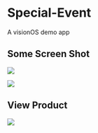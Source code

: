 # Special-Event
A visionOS demo app

## Some Screen Shot
![]("https://github.com/ZibYang/Special-Event/assets/40309966/278974160-6e6f5f06-7113-4bb7-b9f0-32bffe451a62.png")

![]("https://github.com/ZibYang/Special-Event/assets/40309966/278974017-a2b16ff4-44d6-4903-b75b-0c6bfe76142e.png")

## View Product

![]("https://github.com/ZibYang/Special-Event/assets/40309966/278974210-b07a0730-6a58-411f-9686-f82ca413b51d.gif")